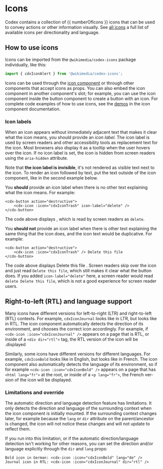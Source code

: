 <script setup>
import * as allIcons from '@wikimedia/codex-icons';
import { cdxIconJournal, cdxIconBold, cdxIconTrash } from '@wikimedia/codex-icons';
import { CdxButton, CdxIcon } from '@wikimedia/codex';

// Filter out util functions
const numberOfIcons = Object.keys( allIcons )
	.filter( ( iconName ) => iconName.startsWith( 'cdxIcon' ) )
	.length;
</script>

# Icons

Codex contains a collection of {{ numberOfIcons }} icons that can be used to convey actions
or other information visually. See [all icons](./all-icons.md) a full list of available icons per
directionality and language.

## How to use icons

Icons can be imported from the `@wikimedia/codex-icons` package individually, like this:
```typescript
import { cdxIconAlert } from '@wikimedia/codex-icons';
```

Icons can be used through the [icon component](../components/icon.md) or through other components
that accept icons as props. You can also embed the icon component in another component's slot;
for example, you can use the icon component inside the button component to create a button with
an icon. For complete code examples of how to use icons, see the [demos](../components/icon.md#demos)
in the icon component documentation.

### Icon labels
When an icon appears without immediately adjacent text that makes it clear what the icon means,
you should provide an *icon label*. The icon label is used by screen readers and other accessibility
tools as replacement text for the icon. Most browsers also display it as a tooltip when the user
hovers over the icon. If no icon label is set, the icon is hidden from screen readers using the
`aria-hidden` attribute.

Note that **the icon label is invisible**, it's not rendered as visible text next to the icon.
To render an icon followed by text, put the text outside of the icon component, like in the second
example below.

You **should** provide an icon label when there is no other text explaining what the icon means.
For example:
```vue
<cdx-button action="destructive">
	<cdx-icon :icon="cdxIconTrash" icon-label="delete" />
</cdx-button>
```
The code above displays <cdx-button action="destructive">
<cdx-icon :icon="cdxIconTrash" icon-label="delete" />
</cdx-button>, which is read by screen readers as `delete`.


You **should not** provide an icon label when there is other text explaining the same thing that
the icon does, and the icon text would be duplicative. For example:
```vue
<cdx-button action="destructive">
	<cdx-icon :icon="cdxIconTrash" /> Delete this file
</cdx-button>
```
The code above displays <cdx-button action="destructive">
	<cdx-icon :icon="cdxIconTrash" /> Delete this file
</cdx-button>. Screen readers skip over the icon and just read `Delete this file`, which still
makes it clear what the button does. If you added `icon-label="delete"` here, a screen reader would
read `delete Delete this file`, which is not a good experience for screen reader users.

## Right-to-left (RTL) and language support
Many icons have different versions for left-to-right (LTR) and right-to-left (RTL) contexts.
For example, `cdxIconJournal` looks like <cdx-icon :icon="cdxIconJournal" dir="ltr" /> in
LTR, but looks like <cdx-icon :icon="cdxIconJournal" dir="rtl" /> in RTL. The icon component
automatically detects the direction of its environment, and chooses the correct icon accordingly.
For example, if `<cdx-icon :icon="cdxIconJournal" />` appears on a page that is RTL, or inside of
a `<div dir="rtl">` tag, the RTL version of the icon will be displayed.

Similarly, some icons have different versions for different languages. For example, `cdxIconBold`
looks like <cdx-icon :icon="cdxIconBold" lang="en" /> in English, but looks like
<cdx-icon :icon="cdxIconBold" lang="fr" /> in French. The icon component also automatically detects
the language of its environment, so if for example `<cdx-icon :icon="cdxIconBold" />` appears on a
page that has `<html lang="fr">` at the root, or inside of a `<p lang="fr">`, the French version
of the icon will be displayed.

### Limitations and override
The automatic direction and language detection feature has limitations. It only detects the
direction and language of the surrounding context when the icon component is initially mounted.
If the surrounding context changes later, for example because the `lang` or `dir` attribute on the
parent/ancestor is changed, the icon will not notice these changes and will not update to reflect
them.

If you run into this limitation, or if the automatic direction/language detection isn't working
for other reasons, you can set the direction and/or language explicitly through the `dir` and
`lang` props:
```vue
Bold icon in German: <cdx-icon :icon="cdxIconBold" lang="de" />
Journal icon in RTL: <cdx-icon :icon="cdxIconJournal" dir="rtl" />
```